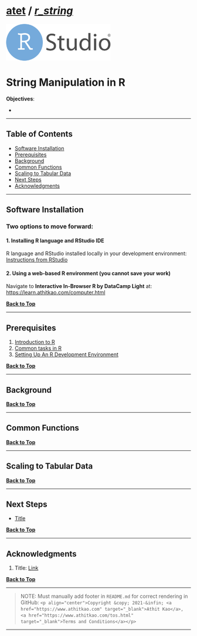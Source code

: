
<a name="string-manipulation-in-r"></a>

# [atet](https://github.com/atet) / [***r\_string***](https://github.com/atet/r_string#atet--r_string)

[![](.img/logo_rstudio.png)](#nolink)

# String Manipulation in R

**Objectives**:

-   

------------------------------------------------------------------------

<a name="table-of-contents"></a>

## Table of Contents

-   [Software Installation](#software-installation)
-   [Prerequisites](#prerequisites)
-   [Background](#background)
-   [Common Functions](#common-functions)
-   [Scaling to Tabular Data](#scaling-to-tabular-data)
-   [Next Steps](#next-steps)
-   [Acknowledgments](#acknowledgments)

------------------------------------------------------------------------

<a name="software-installation"></a>

## Software Installation

### Two options to move forward:

#### 1. Installing R language and RStudio IDE

R language and RStudio installed locally in your development
environment: [Instructions from
RStudio](https://rstudio.com/products/rstudio/download/#download)

#### 2. Using a web-based R environment (you cannot save your work)

Navigate to **Interactive In-Browser R by DataCamp Light** at:
<https://learn.athitkao.com/computer.html>

[**Back to Top**](#table-of-contents)

------------------------------------------------------------------------

<a name="prerequisites"></a>

## Prerequisites

1.  [Introduction to
    R](https://github.com/atet/learn/blob/master/programming/README.md#atet--learn--programming)
2.  [Common tasks in
    R](https://github.com/atet/rmd_tutorial/blob/main/README.md#atet--rmd_tutorial)
3.  [Setting Up An R Development
    Environment](https://github.com/atet/r_environment/blob/master/README.md#atet--r_environment)

[**Back to Top**](#table-of-contents)

------------------------------------------------------------------------

<a name="background"></a>

## Background

[**Back to Top**](#table-of-contents)

------------------------------------------------------------------------

<a name="common-functions"></a>

## Common Functions

[**Back to Top**](#table-of-contents)

------------------------------------------------------------------------

<a name="scaling-to-tabular-data"></a>

## Scaling to Tabular Data

[**Back to Top**](#table-of-contents)

------------------------------------------------------------------------

<a name="next-steps"></a>

## Next Steps

-   [Title](Link)

[**Back to Top**](#table-of-contents)

------------------------------------------------------------------------

<a name="acknowledgments"></a>

## Acknowledgments

1.  Title: [Link](Link)

[**Back to Top**](#table-of-contents)

------------------------------------------------------------------------

> NOTE: Must manually add footer in `README.md` for correct rendering in
> GitHub:
> `<p align="center">Copyright &copy; 2021-&infin; <a href="https://www.athitkao.com" target="_blank">Athit Kao</a>, <a href="https://www.athitkao.com/tos.html" target="_blank">Terms and Conditions</a></p>`

------------------------------------------------------------------------
